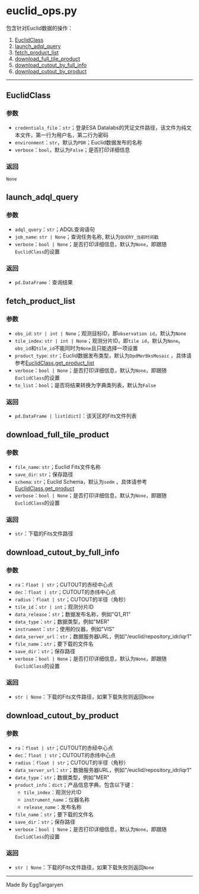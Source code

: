 # euclid_ops.py

包含针对Euclid数据的操作：

1. [EuclidClass](#EuclidClass)
2. [launch_adql_query](#launch_adql_query)
3. [fetch_product_list](#fetch_product_list)
4. [download_full_tile_product](#download_full_tile_product)
5. [download_cutout_by_full_info](#download_cutout_by_full_info)
6. [download_cutout_by_product](#download_cutout_by_product)

---

## EuclidClass

### 参数

- `credentials_file`：`str`；登录ESA Datalabs的凭证文件路径，该文件为纯文本文件，第一行为用户名，第二行为密码
- `environment`：`str`，默认为`PDR`；Euclid数据发布的名称
- `verbose`：`bool`，默认为`False`；是否打印详细信息

### 返回

`None`

## launch_adql_query

### 参数

- `adql_query`：`str`；ADQL查询语句
- `job_name`: `str | None`；查询任务名称, 默认为`QUERY_当前时间戳`
- `verbose`：`bool | None`；是否打印详细信息，默认为`None`，即跟随`EuclidClass`的设置

### 返回

- `pd.DataFrame`：查询结果

## fetch_product_list

### 参数

- `obs_id`: `str | int | None`；观测目标ID，即`observation id`，默认为`None`
- `tile_index`: `str | int | None`；观测分片ID，即`tile id`，默认为`None`。`obs_id`和`tile_id`不能同时为`None`且只能选择一项设置
- `product_type`: `str`；Euclid数据发布类型，默认为`DpdMerBksMosaic`
  ，具体请参考[EuclidClass.get_product_list](https://astroquery.readthedocs.io/en/latest/_modules/astroquery/esa/euclid/core.html#EuclidClass.get_product_list)
- `verbose`：`bool | None`；是否打印详细信息，默认为`None`，即跟随`EuclidClass`的设置
- `to_list`：`bool`；是否将结果转换为字典类列表，默认为`False`

### 返回

- `pd.DataFrame | list[dict]`：该天区的Fits文件列表

## download_full_tile_product

### 参数

- `file_name`: `str`；Euclid Fits文件名称
- `save_dir`: `str`；保存路径
- `schema`: `str`；Euclid Schema，默认为`sedm`
  ，具体请参考[EuclidClass.get_product](https://astroquery.readthedocs.io/en/latest/_modules/astroquery/esa/euclid/core.html#EuclidClass.get_product)
- `verbose`：`bool | None`；是否打印详细信息，默认为`None`，即跟随`EuclidClass`的设置

### 返回

- `str`：下载的Fits文件路径

## download_cutout_by_full_info

### 参数

- `ra`：`float | str`；CUTOUT的赤经中心点
- `dec`：`float | str`；CUTOUT的赤纬中心点
- `radius`：`float | str`；CUTOUT的半径（角秒）
- `tile_id`：`str | int`；观测分片ID
- `data_release`：`str`；数据发布名称，例如"Q1_R1"
- `data_type`：`str`；数据类型，例如"MER"
- `instrument`：`str`；使用的仪器，例如"VIS"
- `data_server_url`：`str`；数据服务器URL，例如"/euclid/repository_idr/iqr1"
- `file_name`：`str`；要下载的文件名
- `save_dir`：`str`；保存路径
- `verbose`：`bool | None`；是否打印详细信息，默认为`None`，即跟随`EuclidClass`的设置

### 返回

- `str | None`：下载的Fits文件路径，如果下载失败则返回`None`

## download_cutout_by_product

### 参数

- `ra`：`float | str`；CUTOUT的赤经中心点
- `dec`：`float | str`；CUTOUT的赤纬中心点
- `radius`：`float | str`；CUTOUT的半径（角秒）
- `data_server_url`：`str`；数据服务器URL，例如"/euclid/repository_idr/iqr1"
- `data_type`：`str`；数据类型，例如"MER"
- `product_info`：`dict`；产品信息字典，包含以下键：
    - `tile_index`：观测分片ID
    - `instrument_name`：仪器名称
    - `release_name`：发布名称
- `file_name`：`str`；要下载的文件名
- `save_dir`：`str`；保存路径
- `verbose`：`bool | None`；是否打印详细信息，默认为`None`，即跟随`EuclidClass`的设置

### 返回

- `str | None`：下载的Fits文件路径，如果下载失败则返回`None`

---

Made By EggTargaryen
